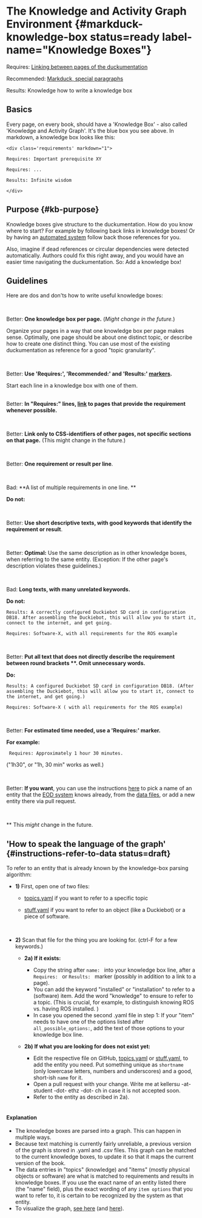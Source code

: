 # The Knowledge and Activity Graph Environment {#markduck-knowledge-box status=ready  label-name="Knowledge Boxes"}

<div class='requirements' markdown="1">

Requires: [Linking between pages of the duckumentation](#markduck-basic)  

Recommended: [Markduck, special paragraphs](#markduck-special-pars)  

Results: Knowledge how to write a knowledge box

</div>

## Basics

Every page, on every book, should have a 'Knowledge Box' - also called 'Knowledge and Activity Graph'. It's the blue box you see above. In markdown, a knowledge box looks like this:

    <div class='requirements' markdown="1">

    Requires: Important prerequisite XY  

    Requires: ...  

    Results: Infinite wisdom  

    </div>


## Purpose {#kb-purpose}

Knowledge boxes give structure to the duckumentation. How do you know where to
start? For example by following back links in knowledge boxes! Or by having an [automated system](https://github.com/duckietown/education-on-demand) follow back those references for you.   


Also, imagine if dead references or circular dependencies were detected automatically. Authors
could fix this right away, and you would have an easier time navigating the duckumentation.
So: Add a knowledge box!  


## Guidelines

Here are dos and don'ts how to write useful knowledge boxes:    

<br/>


Better: **One knowledge box per page.** (*Might change in the future.*)  

Organize your pages in a way that one knowledge box per page makes sense.
        Optimally, one page should be about one distinct topic, or describe
        how to create one distinct thing. You can use most of the existing duckumentation
        as reference for a good "topic granularity".   

<br/>

Better: **Use 'Requires:', 'Recommended:' and 'Results:' [markers](#markduck-special-pars).**  

Start each line in a knowledge box with one of them.  
<br/>


Better: **In "Requires:" lines, [link](#markduck-basic) to pages that provide the requirement whenever possible.**  

<br/>

Better: **Link only to CSS-identifiers of other pages, not specific sections on that page.** (This might change in the future.)  

<br/>

Better: **One requirement or result per line**.   

<br/>

Bad: **A list of multiple requirements in one line. **

**Do not:** [](+opmanual_duckiebot#setup-duckiebot)  

<br/>

Better: **Use short descriptive texts, with good keywords that identify the requirement or result**.  

<br/>

Better: **Optimal:** Use the same description as in other knowledge boxes, when referring to the same entity. (Exception: If the other page's description violates these guidelines.)  

<br/>

Bad:  **Long texts, with many unrelated keywords.**

**Do not:**


    Results: A correctly configured Duckiebot SD card in configuration DB18. After assembling the Duckiebot, this will allow you to start it, connect to the internet, and get going.

    Requires: Software-X, with all requirements for the ROS example

<br/>

Better: **Put all text that does not directly describe the requirement between round brackets \*\*. Omit unnecessary words.**

**Do:**

    Results: A configured Duckiebot SD card in configuration DB18. (After assembling the Duckiebot, this will allow you to start it, connect to the internet, and get going.)

    Requires: Software-X ( with all requirements for the ROS example)

<br/>

Better: **For estimated time needed, use a 'Requires:' marker.**

**For example:**  

     Requires: Approximately 1 hour 30 minutes.   

("1h30", or "1h, 30 min" works as well.)  

<br/>

Better: **If you want**, you can use the instructions [here](#instructions-refer-to-data) to pick a name of an entity that the [EOD system](https://github.com/duckietown/education-on-demand#knowledge-graph) knows already, from the [data files](https://github.com/duckietown/education-on-demand/tree/master/data/eod/graphdata), or add a new entity there via pull request.    

<br/>


\*\* This *might* change in the future.


## 'How to speak the language of the graph' {#instructions-refer-to-data status=draft}  

To refer to an entity that is already known by the knowledge-box parsing algorithm:    

- **1)** First, open one of two files:    

   - [topics.yaml](https://github.com/duckietown/education-on-demand/blob/master/data/eod/graphdata/topics.yaml) if you want to refer to a specific topic    

   - [stuff.yaml](https://github.com/duckietown/education-on-demand/blob/master/data/eod/graphdata/stuff.yaml) if you want to refer to an object (like a Duckiebot) or a piece of software.    

<br/>

- **2)** Scan that file for the thing you are looking for. (ctrl-F for a few keywords.)    
    - **2a) If it exists:**
        - Copy the string after `name: ` into your knowledge box line, after a `Requires: ` or `Results: ` marker  (possibly in addition to a link to a page).    
        - You can add the keyword "installed" or "installation" to refer to a (software) item. Add the word "knowledge" to ensure to refer to a topic. (This is crucial, for example, to distinguish knowing ROS vs. having ROS installed. )  
        - In case you opened the second .yaml file in step 1: If your "item" needs to have one of the options listed after `all_possible_options:`, add the text of those options to your knowledge box line.  

    - **2b) If what you are looking for does not exist yet:**  
         -  Edit the respective file on GitHub, [topics.yaml](https://github.com/duckietown/education-on-demand/blob/master/data/eod/graphdata/topics.yaml) or  [stuff.yaml](https://github.com/duckietown/education-on-demand/blob/master/data/eod/graphdata/stuff.yaml), to add the entity you need. Put something unique as `shortname` (only lowercase letters, numbers and underscores) and a good, short-ish `name` for it.  
         - Open a pull request with your change. Write me at kellersu -at- student -dot- ethz -dot- ch in case it is not accepted soon.  
         - Refer to the entity as described in 2a).  

  <br/>

#### **Explanation**  
- The knowledge boxes are parsed into a graph. This can happen in multiple ways.
- Because text matching is currently fairly unreliable, a previous version of the graph is stored in .yaml and .csv files. This graph can be matched to the current knowledge boxes, to update it so that it maps the current version of the book.  
- The data entries in "topics" (knowledge) and "items" (mostly physical objects or software) are what is matched to requirements and results in knowledge boxes. If you use the exact name of an entity listed there (the "name" field), plus the exact wording of any `item options` that you want to refer to, it is certain to be recognized by the system as that entity.  
- To visualize the graph, [see here](https://github.com/duckietown/education-on-demand/blob/master/docs/generate_visualize_graph.md) (and [here](https://github.com/duckietown/education-on-demand#visualizing-gexf-graphs)).

